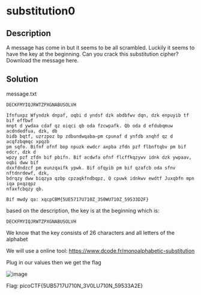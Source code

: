 # substitution0
## Description
A message has come in but it seems to be all scrambled. Luckily it seems to have the key at the beginning. Can you crack this substitution cipher?
Download the message here.
## Solution
message.txt
```
DECKFMYIQJRWTZPXGNABUSOLVH

Ifnfuxpz Wfyndzk dnpaf, oqbi d yndsf dzk abdbfwv dqn, dzk enpuyib tf bif effbwf
mnpt d ywdaa cdaf qz oiqci qb oda fzcwpafk. Qb oda d efdubqmuw acdndedfua, dzk, db
bidb bqtf, uzrzpoz bp zdbundwqaba—pm cpunaf d ynfdb xnqhf qz d acqfzbqmqc xpqzb
pm sqfo. Bifnf ofnf bop npuzk ewdcr axpba zfdn pzf flbnftqbv pm bif edcr, dzk d
wpzy pzf zfdn bif pbifn. Bif acdwfa ofnf flcffkqzywv idnk dzk ywpaav, oqbi dww bif
dxxfdndzcf pm eunzqaifk ypwk. Bif ofqyib pm bif qzafcb oda sfnv nftdnrdewf, dzk,
bdrqzy dww biqzya qzbp cpzaqkfndbqpz, Q cpuwk idnkwv ewdtf Juxqbfn mpn iqa pxqzqpz
nfaxfcbqzy qb.

Bif mwdy qa: xqcpCBM{5UE5717U710Z_3S0WU710Z_59533D2F}
```

based on the description, the key is at the beginning which is:
```
DECKFMYIQJRWTZPXGNABUSOLVH
```
We know that the key consists of 26 characters and all letters of the alphabet

We will use a online tool: https://www.dcode.fr/monoalphabetic-substitution

Plug in our values then we get the flag


![image](https://github.com/Selwynuy/PicoCTF/assets/107299589/3e50eabd-9b72-4c95-b09c-3a299611d3ee)

Flag: picoCTF{5UB5717U710N_3V0LU710N_59533A2E}
